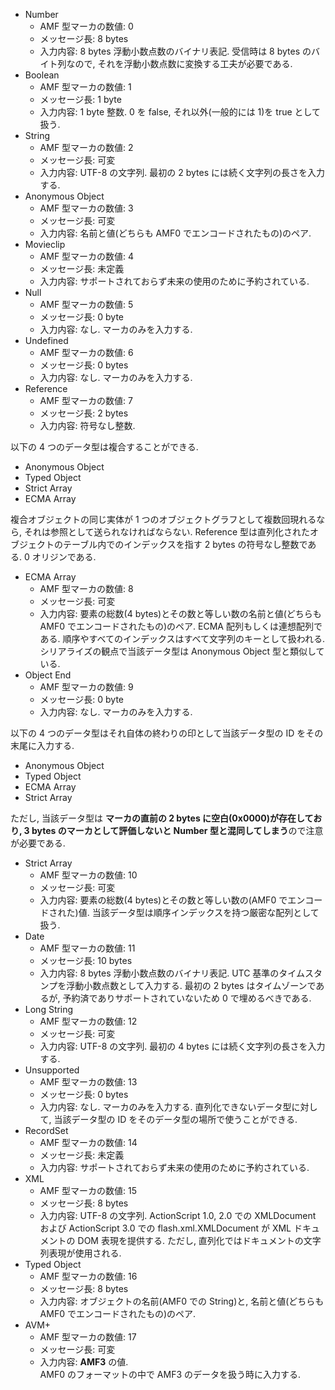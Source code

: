 * Number
  * AMF 型マーカの数値: 0
  * メッセージ長: 8 bytes
  * 入力内容: 8 bytes 浮動小数点数のバイナリ表記. 受信時は 8 bytes のバイト列なので, それを浮動小数点数に変換する工夫が必要である.
* Boolean
  * AMF 型マーカの数値: 1
  * メッセージ長: 1 byte
  * 入力内容: 1 byte 整数. 0 を false, それ以外(一般的には 1)を true として扱う.
* String
  * AMF 型マーカの数値: 2
  * メッセージ長: 可変
  * 入力内容: UTF-8 の文字列. 最初の 2 bytes には続く文字列の長さを入力する.
* Anonymous Object
  * AMF 型マーカの数値: 3
  * メッセージ長: 可変
  * 入力内容: 名前と値(どちらも AMF0 でエンコードされたもの)のペア.
* Movieclip
  * AMF 型マーカの数値: 4
  * メッセージ長: 未定義
  * 入力内容: サポートされておらず未来の使用のために予約されている.
* Null
  * AMF 型マーカの数値: 5
  * メッセージ長: 0 byte
  * 入力内容: なし. マーカのみを入力する.
* Undefined
  * AMF 型マーカの数値: 6
  * メッセージ長: 0 bytes
  * 入力内容: なし. マーカのみを入力する.
* Reference
  * AMF 型マーカの数値: 7
  * メッセージ長: 2 bytes
  * 入力内容: 符号なし整数.

以下の 4 つのデータ型は複合することができる.

* Anonymous Object
* Typed Object
* Strict Array
* ECMA Array 

複合オブジェクトの同じ実体が 1 つのオブジェクトグラフとして複数回現れるなら, それは参照として送られなければならない. Reference 型は直列化されたオブジェクトのテーブル内でのインデックスを指す 2 bytes の符号なし整数である. 0 オリジンである.

* ECMA Array
  * AMF 型マーカの数値: 8
  * メッセージ長: 可変
  * 入力内容: 要素の総数(4 bytes)とその数と等しい数の名前と値(どちらも AMF0 でエンコードされたもの)のペア. ECMA 配列もしくは連想配列である. 順序やすべてのインデックスはすべて文字列のキーとして扱われる. シリアライズの観点で当該データ型は Anonymous Object 型と類似している.
* Object End
  * AMF 型マーカの数値: 9
  * メッセージ長: 0 byte
  * 入力内容: なし. マーカのみを入力する.

以下の 4 つのデータ型はそれ自体の終わりの印として当該データ型の ID をその末尾に入力する.

* Anonymous Object
* Typed Object
* ECMA Array
* Strict Array

ただし, 当該データ型は **マーカの直前の 2 bytes に空白(0x0000)が存在しており, 3 bytes のマーカとして評価しないと Number 型と混同してしまう**ので注意が必要である.

* Strict Array
  * AMF 型マーカの数値: 10
  * メッセージ長: 可変
  * 入力内容: 要素の総数(4 bytes)とその数と等しい数の(AMF0 でエンコードされた)値. 当該データ型は順序インデックスを持つ厳密な配列として扱う.
* Date
  * AMF 型マーカの数値: 11
  * メッセージ長: 10 bytes
  * 入力内容: 8 bytes 浮動小数点数のバイナリ表記. UTC 基準のタイムスタンプを浮動小数点数として入力する. 最初の 2 bytes はタイムゾーンであるが, 予約済でありサポートされていないため 0 で埋めるべきである.
* Long String
  * AMF 型マーカの数値: 12
  * メッセージ長: 可変
  * 入力内容: UTF-8 の文字列. 最初の 4 bytes には続く文字列の長さを入力する.
* Unsupported
  * AMF 型マーカの数値: 13
  * メッセージ長: 0 bytes
  * 入力内容: なし. マーカのみを入力する. 直列化できないデータ型に対して, 当該データ型の ID をそのデータ型の場所で使うことができる.
* RecordSet
  * AMF 型マーカの数値: 14
  * メッセージ長: 未定義
  * 入力内容: サポートされておらず未来の使用のために予約されている.
* XML
  * AMF 型マーカの数値: 15
  * メッセージ長: 8 bytes
  * 入力内容: UTF-8 の文字列. ActionScript 1.0, 2.0 での XMLDocument および ActionScript 3.0 での flash.xml.XMLDocument が XML ドキュメントの DOM 表現を提供する. ただし, 直列化ではドキュメントの文字列表現が使用される.
* Typed Object
  * AMF 型マーカの数値: 16
  * メッセージ長: 8 bytes
  * 入力内容: オブジェクトの名前(AMF0 での String)と, 名前と値(どちらも AMF0 でエンコードされたもの)のペア.
* AVM+
  * AMF 型マーカの数値: 17
  * メッセージ長: 可変
  * 入力内容: **AMF3** の値.<br>AMF0 のフォーマットの中で AMF3 のデータを扱う時に入力する.
